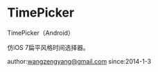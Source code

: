 TimePicker
==========

TimePicker（Android）

仿iOS 7扁平风格时间选择器。

author:wangzengyang@gmail.com
since:2014-1-3
